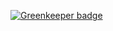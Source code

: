 

[![Greenkeeper badge](https://badges.greenkeeper.io/ahutchings/stream-adventure.svg)](https://greenkeeper.io/)